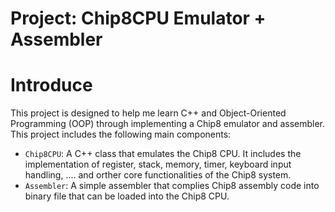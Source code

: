 # Project: Chip8CPU Emulator  + Assembler
# Introduce 
This project is designed to help me learn C++ and Object-Oriented Programming (OOP) through implementing a Chip8 emulator and assembler. This project includes the following main components:
- `Chip8CPU`: A C++ class that emulates the Chip8 CPU. It includes the implementation of register, stack, memory, timer, keyboard input handling, .... and orther core functionalities of the Chip8 system.
- `Assembler`: A simple assembler that complies Chip8 assembly code into binary file that can be loaded into the Chip8 CPU.
